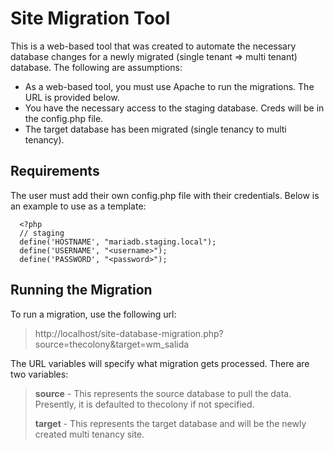 # Site Migration Tool

This is a web-based tool that was created to automate the necessary database changes for a newly migrated (single tenant => multi tenant) database.  The following are assumptions:

- As a web-based tool, you must use Apache to run the migrations.  The URL is provided below.
- You have the necessary access to the staging database.  Creds will be in the config.php file.
- The target database has been migrated (single tenancy to multi tenancy).

## Requirements

The user must add their own config.php file with their credentials.  Below is an example to use as a template:

```
  <?php
  // staging
  define('HOSTNAME', "mariadb.staging.local");
  define('USERNAME', "<username>");
  define('PASSWORD', "<password>");
```

## Running the Migration

To run a migration, use the following url:

> http://localhost/site-database-migration.php?source=thecolony&target=wm_salida

The URL variables will specify what migration gets processed.  There are two variables:

> **source** - This represents the source database to pull the data.  Presently, it is defaulted to thecolony if not specified.
> 
> **target** - This represents the target database and will be the newly created multi tenancy site.
